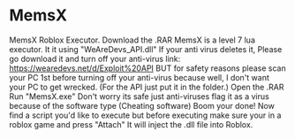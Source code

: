 # MemsX
MemsX Roblox Executor. Download the .RAR 
MemsX is a level 7 lua executor. It it using "WeAreDevs_API.dll" If your anti virus deletes it, Please go download it and turn off your anti-virus link: https://wearedevs.net/d/Exploit%20API
BUT for safety reasons please scan your PC 1st before turning off your anti-virus because well, I don't want your PC to get wrecked.
(For the API just put it in the folder.)
Open the .RAR
Run "MemsX.exe" Don't worry its safe just anti-viruses flag it as a virus because of the software type (Cheating software)
Boom your done! Now find a script you'd like to execute but before executing make sure your in a roblox game and press "Attach"
It will inject the .dll file into Roblox.
